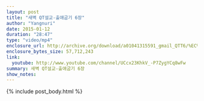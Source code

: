 ```yaml
---
layout: post
title: "새벽 QT설교-출애굽기 6장"
author: "Yangnuri"
date: 2015-01-12
duration: "28:47"
type: "video/mp4"
enclosure_url: http://archive.org/download/a01041315591_gmail_QTT6/%EC%83%88%EB%B2%BDQT%EC%84%A4%EA%B5%90%20-%20%EC%B6%9C%EC%95%A0%EA%B5%BD%EA%B8%B0%206%EC%9E%A5.mp4
enclosure_bytes_size: 57,712,243 
link:
  youtube: http://www.youtube.com/channel/UCcx23KhkV_-P7ZygYCq8wFw
summary: 새벽 QT설교-출애굽기 6장
show_notes:
---
```


{% include post_body.html %}
